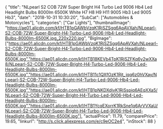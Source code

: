 {
	"title": "NLpearl S2 COB 72W Super Bright H4 Turbo Led 9006 Hb4 Led Headlight Bulbs 8000lm 6500K White H7 H8 H9 H11 9005 Hb3 Led 9005 Hb3",
	"date": "2018-10-31 10:30:20",
	"SubCat": ["Automobiles & Motorcycles"],
	"categories": ["Car Lights"],
	"thumbnailImage": "https://ae01.alicdn.com/kf/HTB1pGAWbVzqK1RjSZSgq6ApAVXah/NLpearl-S2-COB-72W-Super-Bright-H4-Turbo-Led-9006-Hb4-Led-Headlight-Bulbs-8000lm-6500K.jpg_220x220.jpg",
	"BigImage": ["https://ae01.alicdn.com/kf/HTB1pGAWbVzqK1RjSZSgq6ApAVXah/NLpearl-S2-COB-72W-Super-Bright-H4-Turbo-Led-9006-Hb4-Led-Headlight-Bulbs-8000lm-6500K.jpg","https://ae01.alicdn.com/kf/HTB18KEVb4TpK1RjSZFKq6y2wXXa8/NLpearl-S2-COB-72W-Super-Bright-H4-Turbo-Led-9006-Hb4-Led-Headlight-Bulbs-8000lm-6500K.jpg","https://ae01.alicdn.com/kf/HTB11c1QXfOzK1Rjt_jqq6z0hVXay/NLpearl-S2-COB-72W-Super-Bright-H4-Turbo-Led-9006-Hb4-Led-Headlight-Bulbs-8000lm-6500K.jpg","https://ae01.alicdn.com/kf/HTB1pNKDXdjvK1RjSspiq6AEqXXa5/NLpearl-S2-COB-72W-Super-Bright-H4-Turbo-Led-9006-Hb4-Led-Headlight-Bulbs-8000lm-6500K.jpg","https://ae01.alicdn.com/kf/HTB1YcqEXorrK1RkSne1q6ArVVXaU/NLpearl-S2-COB-72W-Super-Bright-H4-Turbo-Led-9006-Hb4-Led-Headlight-Bulbs-8000lm-6500K.jpg"],
	"actualPrice": 11.79,
	"comparePrice": 19.65,
	"linkurl": "http://s.click.aliexpress.com/e/c9eOC2e4",
	"inStock": 88
}
